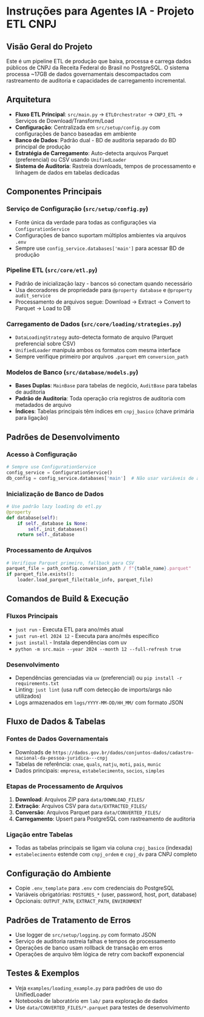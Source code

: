 # Instruções para Agentes IA - Projeto ETL CNPJ

## Visão Geral do Projeto
Este é um pipeline ETL de produção que baixa, processa e carrega dados públicos de CNPJ da Receita Federal do Brasil no PostgreSQL. O sistema processa ~17GB de dados governamentais descompactados com rastreamento de auditoria e capacidades de carregamento incremental.

## Arquitetura
- **Fluxo ETL Principal**: `src/main.py` → `ETLOrchestrator` → `CNPJ_ETL` → Serviços de Download/Transform/Load
- **Configuração**: Centralizada em `src/setup/config.py` com configurações de banco baseadas em ambiente
- **Banco de Dados**: Padrão dual - BD de auditoria separado do BD principal de produção  
- **Estratégia de Carregamento**: Auto-detecta arquivos Parquet (preferencial) ou CSV usando `UnifiedLoader`
- **Sistema de Auditoria**: Rastreia downloads, tempos de processamento e linhagem de dados em tabelas dedicadas

## Componentes Principais

### Serviço de Configuração (`src/setup/config.py`)
- Fonte única da verdade para todas as configurações via `ConfigurationService`
- Configurações de banco suportam múltiplos ambientes via arquivos `.env`
- Sempre use `config_service.databases['main']` para acessar BD de produção

### Pipeline ETL (`src/core/etl.py`)
- Padrão de inicialização lazy - bancos só conectam quando necessário
- Usa decoradores de propriedade para `@property database` e `@property audit_service`
- Processamento de arquivos segue: Download → Extract → Convert to Parquet → Load to DB

### Carregamento de Dados (`src/core/loading/strategies.py`)
- `DataLoadingStrategy` auto-detecta formato de arquivo (Parquet preferencial sobre CSV)
- `UnifiedLoader` manipula ambos os formatos com mesma interface
- Sempre verifique primeiro por arquivos `.parquet` em `conversion_path`

### Modelos de Banco (`src/database/models.py`)
- **Bases Duplas**: `MainBase` para tabelas de negócio, `AuditBase` para tabelas de auditoria
- **Padrão de Auditoria**: Toda operação cria registros de auditoria com metadados de arquivo
- **Índices**: Tabelas principais têm índices em `cnpj_basico` (chave primária para ligação)

## Padrões de Desenvolvimento

### Acesso à Configuração
```python
# Sempre use ConfigurationService
config_service = ConfigurationService()
db_config = config_service.databases['main']  # Não usar variáveis de ambiente hardcoded
```

### Inicialização de Banco de Dados
```python
# Use padrão lazy loading do etl.py
@property
def database(self):
    if self._database is None:
        self._init_databases()
    return self._database
```

### Processamento de Arquivos
```python
# Verifique Parquet primeiro, fallback para CSV
parquet_file = path_config.conversion_path / f"{table_name}.parquet"
if parquet_file.exists():
    loader.load_parquet_file(table_info, parquet_file)
```

## Comandos de Build & Execução

### Fluxos Principais
- `just run` - Executa ETL para ano/mês atual
- `just run-etl 2024 12` - Executa para ano/mês específico
- `just install` - Instala dependências com uv
- `python -m src.main --year 2024 --month 12 --full-refresh true`

### Desenvolvimento
- Dependências gerenciadas via `uv` (preferencial) ou `pip install -r requirements.txt`
- Linting: `just lint` (usa ruff com detecção de imports/args não utilizados)
- Logs armazenados em `logs/YYYY-MM-DD/HH_MM/` com formato JSON

## Fluxo de Dados & Tabelas

### Fontes de Dados Governamentais
- Downloads de `https://dados.gov.br/dados/conjuntos-dados/cadastro-nacional-da-pessoa-juridica---cnpj`
- Tabelas de referência: `cnae`, `quals`, `natju`, `moti`, `pais`, `munic`
- Dados principais: `empresa`, `estabelecimento`, `socios`, `simples`

### Etapas de Processamento de Arquivos
1. **Download**: Arquivos ZIP para `data/DOWNLOAD_FILES/`
2. **Extração**: Arquivos CSV para `data/EXTRACTED_FILES/`
3. **Conversão**: Arquivos Parquet para `data/CONVERTED_FILES/`
4. **Carregamento**: Upsert para PostgreSQL com rastreamento de auditoria

### Ligação entre Tabelas
- Todas as tabelas principais se ligam via coluna `cnpj_basico` (indexada)
- `estabelecimento` estende com `cnpj_ordem` e `cnpj_dv` para CNPJ completo

## Configuração do Ambiente
- Copie `.env_template` para `.env` com credenciais do PostgreSQL
- Variáveis obrigatórias: `POSTGRES_*` (user, password, host, port, database)
- Opcionais: `OUTPUT_PATH`, `EXTRACT_PATH`, `ENVIRONMENT`

## Padrões de Tratamento de Erros
- Use logger de `src/setup/logging.py` com formato JSON
- Serviço de auditoria rastreia falhas e tempos de processamento
- Operações de banco usam rollback de transação em erros
- Operações de arquivo têm lógica de retry com backoff exponencial

## Testes & Exemplos
- Veja `examples/loading_example.py` para padrões de uso do UnifiedLoader
- Notebooks de laboratório em `lab/` para exploração de dados
- Use `data/CONVERTED_FILES/*.parquet` para testes de desenvolvimento
